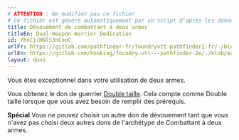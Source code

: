```yaml
---
# ATTENTION : Ne modifiez pas ce fichier
# Ce fichier est généré automatiquement par un script d'après les données du module Foundry VTT officiel et de sa traduction
title: Dévouement de combattant à deux armes
titleEn: Dual-Weapon Warrior Dedication
id: YhnCjiHNlS3nCeoC
urlFr: https://gitlab.com/pathfinder-fr/foundryvtt-pathfinder2-fr/-/blob/master/data/feats/YhnCjiHNlS3nCeoC.htm
urlEn: https://gitlab.com/hooking/foundry-vtt---pathfinder-2e/-/blob/master/packs/data/feats.db/dual-weapon-warrior-dedication.json
layout: dons
---
```

Vous êtes exceptionnel dans votre utilisation de deux armes.

Vous obtenez le don de guerrier [Double taille](double-taille.html). Cela compte comme Double taille lorsque que vous avez besoin de remplir des prérequis.

**Spécial** Vous ne pouvez choisir un autre don de dévouement tant que vous n'avez pas choisi deux autres dons de l'archétype de Combattant à deux armes.

